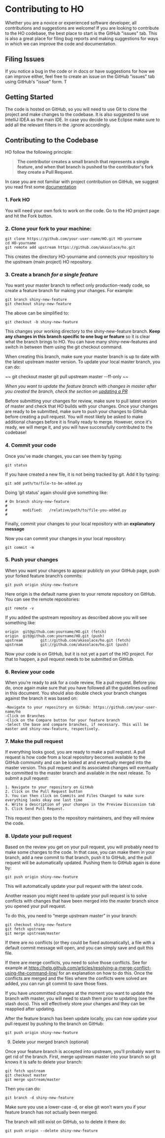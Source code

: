 # Contributing to HO

Whether you are a novice or experienced software developer, all contributions and suggestions are welcome!
If you are looking to contribute to the HO codebase, the best place to start is the GitHub "issues" tab.
This is also a great place for filing bug reports and making suggestions for ways in which we can improve the code and documentation.

## Filing Issues

If you notice a bug in the code or in docs or have suggestions for how we can improve either, feel free to create an issue on the GitHub "issues" tab using GitHub's "issue" form. T

## Getting Started

The code is hosted on GitHub, so you will need to use Git to clone the project and make changes to the codebase. 
It is also suggested to use IntelliJ IDEA as the main IDE. In case you decide to use Eclipse make sure to add all the relevant filters in the .ignore accordingly.


## Contributing to the Codebase

HO follow the following principle:

> **The contributor creates a small branch that represents a single feature, and when that branch is pushed to the contributor's fork they create a Pull Request.**

In case you are not familiar with project contribution on GitHub, we suggest you read first some [documentation](https://guides.github.com/activities/forking/)

### 1. Fork HO

You will need your own fork to work on the code. Go to the HO project page and hit the Fork button. 

### 2. Clone your fork to your machine:

~~~
git clone https://github.com/your-user-name/HO.git HO-yourname
cd HO-yourname
git remote add upstream https://github.com/akasolace/ho.git 
~~~

This creates the directory HO-yourname and connects your repository to the upstream (main project) HO repository.


### 3. Create a branch ***for a single feature***

You want your master branch to reflect only production-ready code, so create a feature branch for making your changes. For example:

~~~
git branch shiny-new-feature
git checkout shiny-new-feature
~~~

The above can be simplified to:

~~~
git checkout -b shiny-new-feature
~~~

This changes your working directory to the shiny-new-feature branch. **Keep any changes in this branch specific to one bug or feature** so it is clear what the branch brings to HO. You can have many shiny-new-features and switch in between them using the git checkout command.

When creating this branch, make sure your master branch is up to date with the latest upstream master version. To update your local master branch, you can do:

~~
git checkout master
git pull upstream master --ff-only
~~

*When you want to update the feature branch with changes in master after you created the branch, check the section on [updating a PR](#update-your-pull-request)*

Before submitting your changes for review, make sure to pull latest vesrion of master and check that HO builds with your changes. 
Once your changes are ready to be submitted, make sure to push your changes to GitHub before creating a pull request. 
You will most likely be asked to make additional changes before it is finally ready to merge. 
However, once it's ready, we will merge it, and you will have successfully contributed to the codebase!



### 4. Commit your code

Once you’ve made changes, you can see them by typing:

```git status```

If you have created a new file, it is not being tracked by git. Add it by typing:

```git add path/to/file-to-be-added.py```

Doing ‘git status’ again should give something like:

~~~
# On branch shiny-new-feature
#
#       modified:   /relative/path/to/file-you-added.py
#
~~~

Finally, commit your changes to your local repository with an **explanatory message**

Now you can commit your changes in your local repository:

```git commit -m```

### 5. Push your changes

When you want your changes to appear publicly on your GitHub page, push your forked feature branch’s commits:

```git push origin shiny-new-feature```

Here origin is the default name given to your remote repository on GitHub. You can see the remote repositories:

```git remote -v```

If you added the upstream repository as described above you will see something like:

~~~
origin  git@github.com:yourname/HO.git (fetch)
origin  git@github.com:yourname/HO.git (push)
upstream        git://github.com/akasolace/ho.git (fetch)
upstream        git://github.com/akasolace/ho.git (push)
~~~

Now your code is on GitHub, but it is not yet a part of the HO project. For that to happen, a pull request needs to be submitted on GitHub.

### 6. Review your code

When you’re ready to ask for a code review, file a pull request. Before you do, once again make sure that you have followed all the guidelines outlined in this document. You should also double check your branch changes against the branch it was based on:

    -Navigate to your repository on GitHub: https://github.com/your-user-name/ho
    -Click on Branches
    -Click on the Compare button for your feature branch
    -Select the base and compare branches, if necessary. This will be master and shiny-new-feature, respectively.

### 7. Make the pull request

If everything looks good, you are ready to make a pull request. A pull request is how code from a local repository becomes available to the GitHub community and can be looked at and eventually merged into the master version. This pull request and its associated changes will eventually be committed to the master branch and available in the next release. To submit a pull request:

    1. Navigate to your repository on GitHub
    2. Click on the Pull Request button
    3. You can then click on Commits and Files Changed to make sure everything looks okay one last time
    4. Write a description of your changes in the Preview Discussion tab
    5. Click Send Pull Request.

This request then goes to the repository maintainers, and they will review the code.

### 8. Update your pull request

Based on the review you get on your pull request, you will probably need to make some changes to the code. In that case, you can make them in your branch, add a new commit to that branch, push it to GitHub, and the pull request will be automatically updated. Pushing them to GitHub again is done by:

```git push origin shiny-new-feature```

This will automatically update your pull request with the latest code.

Another reason you might need to update your pull request is to solve conflicts with changes that have been merged into the master branch since you opened your pull request.

To do this, you need to “merge upstream master” in your branch:

~~~
git checkout shiny-new-feature
git fetch upstream
git merge upstream/master
~~~

If there are no conflicts (or they could be fixed automatically), a file with a default commit message will open, and you can simply save and quit this file.

If there are merge conflicts, you need to solve those conflicts. See for example at https://help.github.com/articles/resolving-a-merge-conflict-using-the-command-line/ for an explanation on how to do this. Once the conflicts are merged and the files where the conflicts were solved are added, you can run git commit to save those fixes.

If you have uncommitted changes at the moment you want to update the branch with master, you will need to stash them prior to updating (see the stash docs). This will effectively store your changes and they can be reapplied after updating.

After the feature branch has been update locally, you can now update your pull request by pushing to the branch on GitHub:

```git push origin shiny-new-feature```

9. Delete your merged branch (optional)

Once your feature branch is accepted into upstream, you’ll probably want to get rid of the branch. First, merge upstream master into your branch so git knows it is safe to delete your branch:

~~~
git fetch upstream
git checkout master
git merge upstream/master
~~~

Then you can do:

```git branch -d shiny-new-feature```

Make sure you use a lower-case -d, or else git won’t warn you if your feature branch has not actually been merged.

The branch will still exist on GitHub, so to delete it there do:

```git push origin --delete shiny-new-feature```

